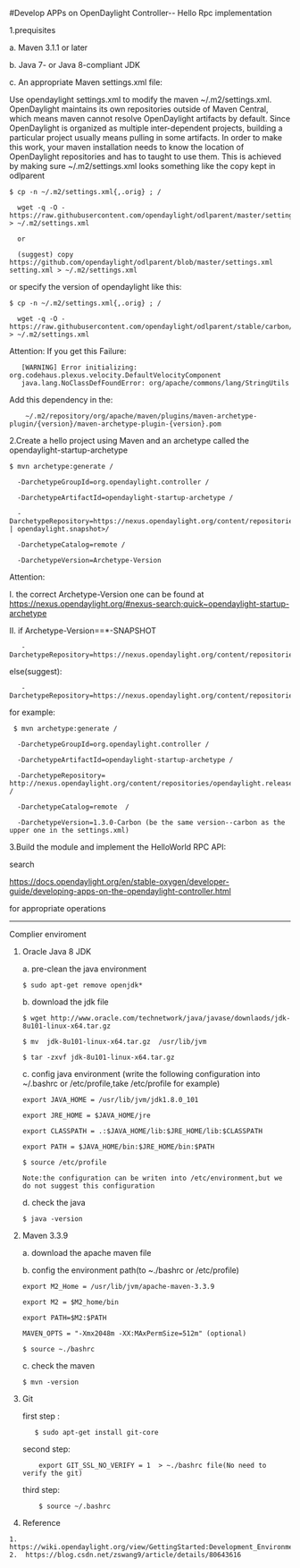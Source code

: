 
#Develop APPs on OpenDaylight Controller-- Hello Rpc implementation

1.prequisites

  a.  Maven 3.1.1 or later

  b.  Java 7- or Java 8-compliant JDK

  c.  An appropriate Maven settings.xml file:
  
   Use opendaylight settings.xml to modify the maven ~/.m2/settings.xml.
   OpenDaylight maintains its own repositories outside of Maven Central, which means maven cannot resolve OpenDaylight           artifacts  by default. Since OpenDaylight is organized as multiple inter-dependent projects, building a particular project       usually means pulling in some artifacts. In order to make this work, your maven installation needs to know the location of       OpenDaylight repositories and has to taught to use them.
    This is achieved by making sure ~/.m2/settings.xml looks something like the copy kept in odlparent
 
    $ cp -n ~/.m2/settings.xml{,.orig} ; /
 
      wget -q -O - https://raw.githubusercontent.com/opendaylight/odlparent/master/settings.xml > ~/.m2/settings.xml
      
      or
      
      (suggest) copy https://github.com/opendaylight/odlparent/blob/master/settings.xml setting.xml > ~/.m2/settings.xml
      
 

 or specify the version of opendaylight like this:
 
 
    $ cp -n ~/.m2/settings.xml{,.orig} ; /
 
      wget -q -O - https://raw.githubusercontent.com/opendaylight/odlparent/stable/carbon/settings.xml > ~/.m2/settings.xml
      
 Attention:
    If you get this Failure:
    
       [WARNING] Error initializing: org.codehaus.plexus.velocity.DefaultVelocityComponent
       java.lang.NoClassDefFoundError: org/apache/commons/lang/StringUtils
       
   Add this dependency in the:
  
        ~/.m2/repository/org/apache/maven/plugins/maven-archetype-plugin/{version}/maven-archetype-plugin-{version}.pom

2.Create a hello project using Maven and an archetype called the opendaylight-startup-archetype

    $ mvn archetype:generate /
 
      -DarchetypeGroupId=org.opendaylight.controller /
 
      -DarchetypeArtifactId=opendaylight-startup-archetype /
 
      -DarchetypeRepository=https://nexus.opendaylight.org/content/repositories/<opendaylight.release | opendaylight.snapshot>/
 
      -DarchetypeCatalog=remote /
 
      -DarchetypeVersion=Archetype-Version
 
  
  Attention:
  
   I. the correct Archetype-Version one can be found at https://nexus.opendaylight.org/#nexus-search;quick~opendaylight-startup-archetype
   
  II. if  Archetype-Version==*-SNAPSHOT 
  
       -DarchetypeRepository=https://nexus.opendaylight.org/content/repositories/opendaylight.snapshot/
  else(suggest):
  
       -DarchetypeRepository=https://nexus.opendaylight.org/content/repositories/opendaylight.release/

 for example:
 
     $ mvn archetype:generate /
 
      -DarchetypeGroupId=org.opendaylight.controller /
 
      -DarchetypeArtifactId=opendaylight-startup-archetype /
 
      -DarchetypeRepository= http://nexus.opendaylight.org/content/repositories/opendaylight.release/ /
 
      -DarchetypeCatalog=remote  /
 
      -DarchetypeVersion=1.3.0-Carbon (be the same version--carbon as the upper one in the settings.xml)
 
     
3.Build the module and implement the HelloWorld RPC API:
   
   search 
   
   https://docs.opendaylight.org/en/stable-oxygen/developer-guide/developing-apps-on-the-opendaylight-controller.html
   
   for appropriate operations


 ------------------------------------------------------------------------------------------------------------------------
Complier enviroment

1. Oracle Java 8 JDK

   a. pre-clean the java environment
   
       $ sudo apt-get remove openjdk*
     
   b. download the jdk file
   
       $ wget http://www.oracle.com/technetwork/java/javase/downlaods/jdk-8u101-linux-x64.tar.gz 
      
       $ mv  jdk-8u101-linux-x64.tar.gz  /usr/lib/jvm
      
       $ tar -zxvf jdk-8u101-linux-x64.tar.gz
      
   c. config java environment (write the following configuration into ~/.bashrc or /etc/profile,take /etc/profile for example)
   
       export JAVA_HOME = /usr/lib/jvm/jdk1.8.0_101
      
       export JRE_HOME = $JAVA_HOME/jre
      
       export CLASSPATH = .:$JAVA_HOME/lib:$JRE_HOME/lib:$CLASSPATH
      
       export PATH = $JAVA_HOME/bin:$JRE_HOME/bin:$PATH
      
       $ source /etc/profile
       
       Note:the configuration can be writen into /etc/environment,but we do not suggest this configuration
    
    d. check the java 
    
       $ java -version
      
 
 2. Maven 3.3.9
 
    a. download the apache maven file 
   
    b. config the environment path(to ~./bashrc or /etc/profile)
   
        export M2_Home = /usr/lib/jvm/apache-maven-3.3.9
      
        export M2 = $M2_home/bin
      
        export PATH=$M2:$PATH
      
        MAVEN_OPTS = "-Xmx2048m -XX:MAxPermSize=512m" (optional)
      
        $ source ~./bashrc
      
    c. check the maven
   
        $ mvn -version
      
      
 3. Git
 
     first step : 
           
           $ sudo apt-get install git-core
     
     second step: 
            
            export GIT_SSL_NO_VERIFY = 1  > ~./bashrc file(No need to verify the git)
     
     third  step:  
     
            $ source ~/.bashrc
            
  4. Reference
    
    1.  https://wiki.opendaylight.org/view/GettingStarted:Development_Environment_Setup
    2.  https://blog.csdn.net/zswang9/article/details/80643616
    
     
      
   

